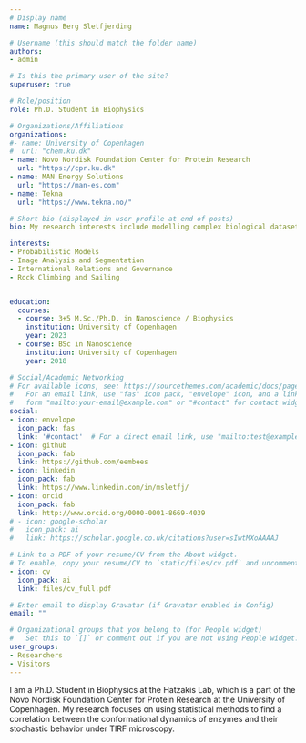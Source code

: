 ```yaml
---
# Display name
name: Magnus Berg Sletfjerding

# Username (this should match the folder name)
authors:
- admin

# Is this the primary user of the site?
superuser: true

# Role/position
role: Ph.D. Student in Biophysics 

# Organizations/Affiliations
organizations:
#- name: University of Copenhagen
#  url: "chem.ku.dk"
- name: Novo Nordisk Foundation Center for Protein Research
  url: "https://cpr.ku.dk"
- name: MAN Energy Solutions
  url: "https://man-es.com"
- name: Tekna
  url: "https://www.tekna.no/"

# Short bio (displayed in user profile at end of posts)
bio: My research interests include modelling complex biological datasets with probabilistic models and machine learning. 

interests:
- Probabilistic Models
- Image Analysis and Segmentation
- International Relations and Governance
- Rock Climbing and Sailing


education:
  courses:
  - course: 3+5 M.Sc./Ph.D. in Nanoscience / Biophysics
    institution: University of Copenhagen
    year: 2023
  - course: BSc in Nanoscience
    institution: University of Copenhagen
    year: 2018

# Social/Academic Networking
# For available icons, see: https://sourcethemes.com/academic/docs/page-builder/#icons
#   For an email link, use "fas" icon pack, "envelope" icon, and a link in the
#   form "mailto:your-email@example.com" or "#contact" for contact widget.
social:
- icon: envelope
  icon_pack: fas
  link: '#contact'  # For a direct email link, use "mailto:test@example.org".
- icon: github
  icon_pack: fab
  link: https://github.com/eembees
- icon: linkedin
  icon_pack: fab
  link: https://www.linkedin.com/in/msletfj/
- icon: orcid
  icon_pack: fab
  link: http://www.orcid.org/0000-0001-8669-4039
# - icon: google-scholar
#   icon_pack: ai
#   link: https://scholar.google.co.uk/citations?user=sIwtMXoAAAAJ

# Link to a PDF of your resume/CV from the About widget.
# To enable, copy your resume/CV to `static/files/cv.pdf` and uncomment the lines below.
- icon: cv
  icon_pack: ai
  link: files/cv_full.pdf

# Enter email to display Gravatar (if Gravatar enabled in Config)
email: ""

# Organizational groups that you belong to (for People widget)
#   Set this to `[]` or comment out if you are not using People widget.
user_groups:
- Researchers
- Visitors
---
```


I am a Ph.D. Student in Biophysics at the Hatzakis Lab, which is a part of the Novo Nordisk Foundation Center for Protein Research at the University of Copenhagen.
My research focuses on using statistical methods to find a correlation between the conformational dynamics of enzymes and their stochastic behavior under TIRF microscopy.
